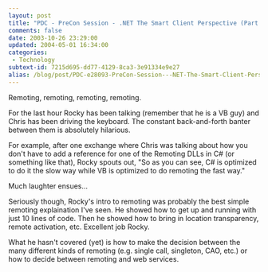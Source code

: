 ```yaml
---
layout: post
title: "PDC - PreCon Session - .NET The Smart Client Perspective (Part 4)"
comments: false
date: 2003-10-26 23:29:00
updated: 2004-05-01 16:34:00
categories:
 - Technology
subtext-id: 7215d695-dd77-4129-8ca3-3e91334e9e27
alias: /blog/post/PDC-e28093-PreCon-Session---NET-The-Smart-Client-Perspective-(Part-4).aspx
---
```


Remoting, remoting, remoting, remoting.

For the last hour Rocky has been talking (remember that he is a VB guy) and
Chris has been driving the keyboard. The constant back-and-forth banter between
them is absolutely hilarious.

For example, after one exchange where Chris was talking about how you don't
have to add a reference for one of the Remoting DLLs in C# (or something like
that), Rocky spouts out, "So as you can see, C# is optimized to do it the slow
way while VB is optimized to do remoting the fast way."

Much laughter ensues...

Seriously though, Rocky's intro to remoting was probably the best simple
remoting explaination I've seen. He showed how to get up and running with just
10 lines of code. Then he showed how to bring in location transparency, remote
activation, etc. Excellent job Rocky.

What he hasn't covered (yet) is how to make the decision between the many
different kinds of remoting (e.g. single call, singleton, CAO, etc.) or how to
decide between remoting and web services.
